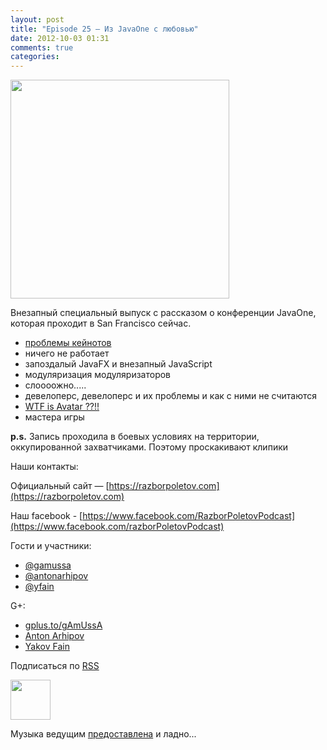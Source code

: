 ```yaml
---
layout: post
title: "Episode 25 — Из JavaOne с любовью"
date: 2012-10-03 01:31
comments: true
categories: 
---
```


<img border="0" width="350" height="350" src="http://s.rpod.ru/data/pictures/00/00/01/01/92/d53195496dbc96e45b93b99896e4b041.png"/>

<!-- topics goes here-->
Внезапный специальный выпуск с рассказом о конференции JavaOne, которая проходит в San Francisco сейчас.

- [проблемы кейнотов](http://yakovfain.com/2012/10/02/javaone-2012-the-keynotes/)
- ничего не работает
- запоздалый JavaFX и внезапный JavaScript
- модуляризация модуляризаторов
- слоооожно.....
- девелоперс, девелоперс и их проблемы и как с ними не считаются
- [WTF is Avatar ??!!](http://www.kai-waehner.de/blog/2012/10/02/avatar-as-alternative-for-java-server-faces-jsf-and-javafx-javaone-2012/)
- мастера игры

**p.s.** Запись проходила в боевых условиях на территории, оккупированной захватчиками. Поэтому проскакивают клипики

Наши контакты:

Официальный сайт — [https://razborpoletov.com](https://razborpoletov.com)

Наш facebook - [https://www.facebook.com/RazborPoletovPodcast](https://www.facebook.com/razborPoletovPodcast)

Гости и участники:

* [@gamussa](https://twitter.com/#!/gamussa)
* [@antonarhipov](https://twitter.com/antonarhipov)
* [@yfain](https://twitter.com/yfain)

G+:

 * [gplus.to/gAmUssA](http://gplus.to/gAmUssA) 
 * [Anton Arhipov](https://plus.google.com/105779776776467952201) 
 * [Yakov Fain](https://plus.google.com/116033097136007429330/posts)

<!-- player goes here-->
<audio preload="none">
  <source src="http://traffic.libsyn.com/razborpoletov/razbor_25.mp3" type="audio/mp3" />
  Your browser does not support the audio tag.
</audio>

Подписаться по [RSS](http://feeds.feedburner.com/razbor-podcast)
<!-- habralink goes here-->

<!-- episode file link goes here-->
<a href="http://traffic.libsyn.com/razborpoletov/razbor_25.mp3" imageanchor="1" style="clear: left; margin-bottom: 1em; margin-left: auto; margin-right: 2em;"><img border="0" height="64" src="http://2.bp.blogspot.com/-qkfh8Q--dks/T0gixAMzuII/AAAAAAAAHD0/O5LbF3vvBNQ/s200/1330127522_mp3.png" width="64" /></a>

Музыка ведущим [предоставлена](http://www.audiobank.fm/single-music/27/111/More-And-Less/) и ладно...

